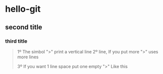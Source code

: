 # hello-git

## second title

### third title

> 1º The simbol ">" print a vertical line
> 2º line, If you put more ">" uses more lines
>
> 3º If you want 1 line space put one empty ">" Like this
